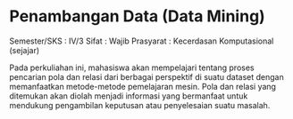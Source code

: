 # Penambangan Data (Data Mining)

Semester/SKS	: IV/3
Sifat	: Wajib
Prasyarat	: Kecerdasan Komputasional (sejajar)

Pada perkuliahan ini, mahasiswa akan mempelajari tentang proses pencarian pola dan relasi dari berbagai perspektif di suatu dataset dengan memanfaatkan metode-metode pemelajaran mesin. Pola dan relasi yang ditemukan akan diolah menjadi informasi yang bermanfaat untuk mendukung pengambilan keputusan atau penyelesaian suatu masalah.

```{tableofcontents}
```
